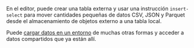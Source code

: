 En el editor, puede crear una tabla externa y usar una instrucción `insert-select` para mover cantidades pequeñas de datos CSV, JSON y Parquet desde el almacenamiento de objetos externo a una tabla local.

Puede [cargar datos en un entorno](jwm1694121113608.md) de muchas otras formas y acceder a datos compartidos que ya están allí.
